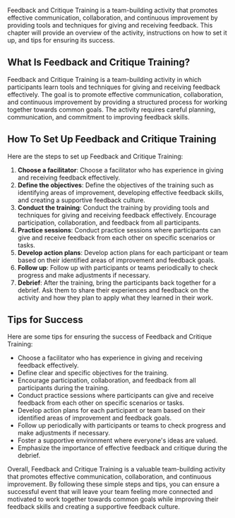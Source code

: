 
Feedback and Critique Training is a team-building activity that promotes effective communication, collaboration, and continuous improvement by providing tools and techniques for giving and receiving feedback. This chapter will provide an overview of the activity, instructions on how to set it up, and tips for ensuring its success.

What Is Feedback and Critique Training?
---------------------------------------

Feedback and Critique Training is a team-building activity in which participants learn tools and techniques for giving and receiving feedback effectively. The goal is to promote effective communication, collaboration, and continuous improvement by providing a structured process for working together towards common goals. The activity requires careful planning, communication, and commitment to improving feedback skills.

How To Set Up Feedback and Critique Training
--------------------------------------------

Here are the steps to set up Feedback and Critique Training:

1. **Choose a facilitator**: Choose a facilitator who has experience in giving and receiving feedback effectively.
2. **Define the objectives**: Define the objectives of the training such as identifying areas of improvement, developing effective feedback skills, and creating a supportive feedback culture.
3. **Conduct the training**: Conduct the training by providing tools and techniques for giving and receiving feedback effectively. Encourage participation, collaboration, and feedback from all participants.
4. **Practice sessions**: Conduct practice sessions where participants can give and receive feedback from each other on specific scenarios or tasks.
5. **Develop action plans**: Develop action plans for each participant or team based on their identified areas of improvement and feedback goals.
6. **Follow up**: Follow up with participants or teams periodically to check progress and make adjustments if necessary.
7. **Debrief**: After the training, bring the participants back together for a debrief. Ask them to share their experiences and feedback on the activity and how they plan to apply what they learned in their work.

Tips for Success
----------------

Here are some tips for ensuring the success of Feedback and Critique Training:

* Choose a facilitator who has experience in giving and receiving feedback effectively.
* Define clear and specific objectives for the training.
* Encourage participation, collaboration, and feedback from all participants during the training.
* Conduct practice sessions where participants can give and receive feedback from each other on specific scenarios or tasks.
* Develop action plans for each participant or team based on their identified areas of improvement and feedback goals.
* Follow up periodically with participants or teams to check progress and make adjustments if necessary.
* Foster a supportive environment where everyone's ideas are valued.
* Emphasize the importance of effective feedback and critique during the debrief.

Overall, Feedback and Critique Training is a valuable team-building activity that promotes effective communication, collaboration, and continuous improvement. By following these simple steps and tips, you can ensure a successful event that will leave your team feeling more connected and motivated to work together towards common goals while improving their feedback skills and creating a supportive feedback culture.
